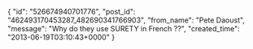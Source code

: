  {
   "id": "526674940701776",
   "post_id": "462493170453287_482690341766903",
   "from_name": "Pete Daoust",
   "message": "Why do they use SURETY in French ??",
   "created_time": "2013-06-19T03:10:43+0000"
 }
